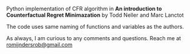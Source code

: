 Python implementation of CFR algorithm in **An introduction to Counterfactual Regret Minimazation** by Todd Neller and Marc Lanctot

The code uses same naming of functions and variables as the authors.

As always, I am curious to any comments and questions. Reach me at romijndersrob@gmail.com